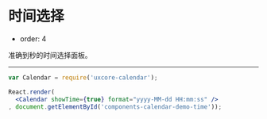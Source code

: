 # 时间选择

- order: 4

准确到秒的时间选择面板。

---

````jsx
var Calendar = require('uxcore-calendar');

React.render(
  <Calendar showTime={true} format="yyyy-MM-dd HH:mm:ss" />
, document.getElementById('components-calendar-demo-time'));
````
